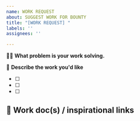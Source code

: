 ```yaml
---
name: WORK REQUEST
about: SUGGEST WORK FOR BOUNTY
title: "[WORK REQUEST] "
labels: ''
assignees: ''

---
```


🤼‍♂️  **What problem is your work solving.**


🎉  **Describe the work you'd like**

- [ ] 
- [ ] 
- [ ] 

## 🔗   Work doc(s) / inspirational links
